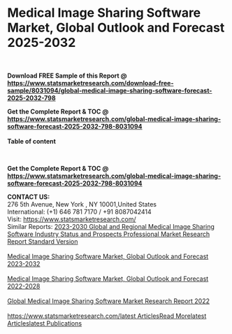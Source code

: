 <h1>Medical Image Sharing Software Market, Global Outlook and Forecast 2025-2032</h1><br/><p><strong>Download FREE Sample of this Report @ <a href="https://www.statsmarketresearch.com/download-free-sample/8031094/global-medical-image-sharing-software-forecast-2025-2032-798">https://www.statsmarketresearch.com/download-free-sample/8031094/global-medical-image-sharing-software-forecast-2025-2032-798</a></strong></p><div><b>Get the Complete Report & TOC @ <a href="https://www.statsmarketresearch.com/global-medical-image-sharing-software-forecast-2025-2032-798-8031094">https://www.statsmarketresearch.com/global-medical-image-sharing-software-forecast-2025-2032-798-8031094</a></b></div><br><b>Table of content</b><p><br><div><b>Get the Complete Report & TOC @ <a href="https://www.statsmarketresearch.com/global-medical-image-sharing-software-forecast-2025-2032-798-8031094">https://www.statsmarketresearch.com/global-medical-image-sharing-software-forecast-2025-2032-798-8031094</a></b></div></p> <b>CONTACT US:</b><br>276 5th Avenue, New York , NY 10001,United States<br>International: (+1) 646 781 7170 / +91 8087042414<br>Visit: <a href="https://www.statsmarketresearch.com/">https://www.statsmarketresearch.com/</a><br>Similar Reports: <a href="https://www.statsmarketresearch.com/global-medical-image-sharing-software-forecast-2025-2032-798-8031094">2023-2030 Global and Regional Medical Image Sharing Software Industry Status and Prospects Professional Market Research Report Standard Version</a><br/><br/><a href="https://www.statsmarketresearch.com/global-medical-image-sharing-software-forecast-2025-2032-798-8031094">Medical Image Sharing Software Market, Global Outlook and Forecast 2023-2032</a><br/><br/><a href="https://www.statsmarketresearch.com/global-medical-image-sharing-software-forecast-2025-2032-798-8031094">Medical Image Sharing Software Market, Global Outlook and Forecast 2022-2028</a><br/><br/><a href="https://www.statsmarketresearch.com/global-medical-image-sharing-software-forecast-2025-2032-798-8031094">Global Medical Image Sharing Software Market Research Report 2022</a><br/><br/><a href="https://gyeongbokgung.com">https://www.statsmarketresearch.com/</a><a href="https://hallyeomaritime.com">latest Articles</a><a href="https://jingwansa.com">Read More</a><a href=https://nguoiviet.jp/">latest Articles</a><a href="https://www.intelmarketresearch.com/">latest Publications</a>